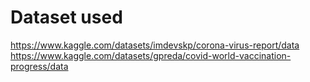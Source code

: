 # Dataset used
https://www.kaggle.com/datasets/imdevskp/corona-virus-report/data
https://www.kaggle.com/datasets/gpreda/covid-world-vaccination-progress/data